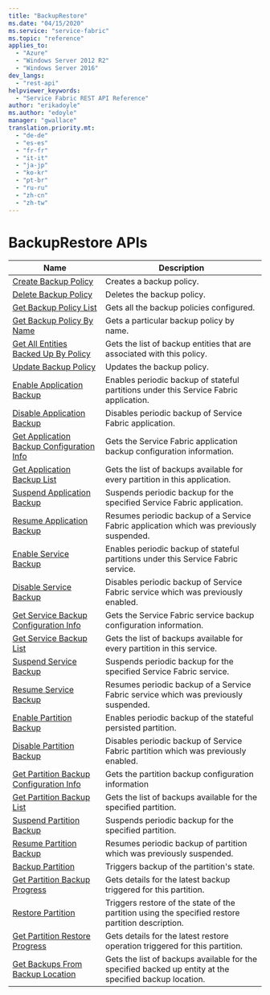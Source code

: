 ```yaml
---
title: "BackupRestore"
ms.date: "04/15/2020"
ms.service: "service-fabric"
ms.topic: "reference"
applies_to: 
  - "Azure"
  - "Windows Server 2012 R2"
  - "Windows Server 2016"
dev_langs: 
  - "rest-api"
helpviewer_keywords: 
  - "Service Fabric REST API Reference"
author: "erikadoyle"
ms.author: "edoyle"
manager: "gwallace"
translation.priority.mt: 
  - "de-de"
  - "es-es"
  - "fr-fr"
  - "it-it"
  - "ja-jp"
  - "ko-kr"
  - "pt-br"
  - "ru-ru"
  - "zh-cn"
  - "zh-tw"
---
```

# BackupRestore APIs

| Name | Description |
| --- | --- |
| [Create Backup Policy](sfclient-v71-api-createbackuppolicy.md) | Creates a backup policy.<br/> |
| [Delete Backup Policy](sfclient-v71-api-deletebackuppolicy.md) | Deletes the backup policy.<br/> |
| [Get Backup Policy List](sfclient-v71-api-getbackuppolicylist.md) | Gets all the backup policies configured.<br/> |
| [Get Backup Policy By Name](sfclient-v71-api-getbackuppolicybyname.md) | Gets a particular backup policy by name.<br/> |
| [Get All Entities Backed Up By Policy](sfclient-v71-api-getallentitiesbackedupbypolicy.md) | Gets the list of backup entities that are associated with this policy.<br/> |
| [Update Backup Policy](sfclient-v71-api-updatebackuppolicy.md) | Updates the backup policy.<br/> |
| [Enable Application Backup](sfclient-v71-api-enableapplicationbackup.md) | Enables periodic backup of stateful partitions under this Service Fabric application.<br/> |
| [Disable Application Backup](sfclient-v71-api-disableapplicationbackup.md) | Disables periodic backup of Service Fabric application.<br/> |
| [Get Application Backup Configuration Info](sfclient-v71-api-getapplicationbackupconfigurationinfo.md) | Gets the Service Fabric application backup configuration information.<br/> |
| [Get Application Backup List](sfclient-v71-api-getapplicationbackuplist.md) | Gets the list of backups available for every partition in this application.<br/> |
| [Suspend Application Backup](sfclient-v71-api-suspendapplicationbackup.md) | Suspends periodic backup for the specified Service Fabric application.<br/> |
| [Resume Application Backup](sfclient-v71-api-resumeapplicationbackup.md) | Resumes periodic backup of a Service Fabric application which was previously suspended.<br/> |
| [Enable Service Backup](sfclient-v71-api-enableservicebackup.md) | Enables periodic backup of stateful partitions under this Service Fabric service.<br/> |
| [Disable Service Backup](sfclient-v71-api-disableservicebackup.md) | Disables periodic backup of Service Fabric service which was previously enabled.<br/> |
| [Get Service Backup Configuration Info](sfclient-v71-api-getservicebackupconfigurationinfo.md) | Gets the Service Fabric service backup configuration information.<br/> |
| [Get Service Backup List](sfclient-v71-api-getservicebackuplist.md) | Gets the list of backups available for every partition in this service.<br/> |
| [Suspend Service Backup](sfclient-v71-api-suspendservicebackup.md) | Suspends periodic backup for the specified Service Fabric service.<br/> |
| [Resume Service Backup](sfclient-v71-api-resumeservicebackup.md) | Resumes periodic backup of a Service Fabric service which was previously suspended.<br/> |
| [Enable Partition Backup](sfclient-v71-api-enablepartitionbackup.md) | Enables periodic backup of the stateful persisted partition.<br/> |
| [Disable Partition Backup](sfclient-v71-api-disablepartitionbackup.md) | Disables periodic backup of Service Fabric partition which was previously enabled.<br/> |
| [Get Partition Backup Configuration Info](sfclient-v71-api-getpartitionbackupconfigurationinfo.md) | Gets the partition backup configuration information<br/> |
| [Get Partition Backup List](sfclient-v71-api-getpartitionbackuplist.md) | Gets the list of backups available for the specified partition.<br/> |
| [Suspend Partition Backup](sfclient-v71-api-suspendpartitionbackup.md) | Suspends periodic backup for the specified partition.<br/> |
| [Resume Partition Backup](sfclient-v71-api-resumepartitionbackup.md) | Resumes periodic backup of partition which was previously suspended.<br/> |
| [Backup Partition](sfclient-v71-api-backuppartition.md) | Triggers backup of the partition's state.<br/> |
| [Get Partition Backup Progress](sfclient-v71-api-getpartitionbackupprogress.md) | Gets details for the latest backup triggered for this partition.<br/> |
| [Restore Partition](sfclient-v71-api-restorepartition.md) | Triggers restore of the state of the partition using the specified restore partition description.<br/> |
| [Get Partition Restore Progress](sfclient-v71-api-getpartitionrestoreprogress.md) | Gets details for the latest restore operation triggered for this partition.<br/> |
| [Get Backups From Backup Location](sfclient-v71-api-getbackupsfrombackuplocation.md) | Gets the list of backups available for the specified backed up entity at the specified backup location.<br/> |

